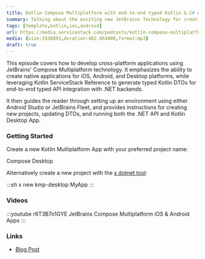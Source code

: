 ```yaml
---
title: Kotlin Compose Multiplatform with end-to-end typed Kotlin & C# APIs
summary: Talking about the exciting new JetBrains Technology for creating native Mobile, Desktop and Web Apps
tags: [template,kotlin,ios,android]
url: https://media.servicestack.com/podcasts/kotlin-compose-multiplatform.mp3
media: {size:1930893,duration:482.664000,format:mp3}
draft: true
---
```


This episode covers how to develop cross-platform applications using JetBrains' Compose 
Multiplatform technology. It emphasizes the ability to create native applications for iOS, Android, 
and Desktop platforms, while leveraging Kotlin ServiceStack Reference to generate typed Kotlin DTOs 
for end-to-end typed API integration with .NET backends. 

It then guides the reader through setting up an environment using either Android Studio 
or JetBrains Fleet, and provides instructions for creating new projects, updating DTOs, 
and running both the .NET API and Kotlin Desktop App.

### Getting Started

Create a new Kotlin Multiplatform App with your preferred project name:

<project-creator v-slot="x">
    <project-template :name="x.text" repo="NetCoreTemplates/kmp-desktop" :tags="['kotlin','desktop']">
        <div class="mb-3 text-xl font-medium text-gray-700 dark:text-gray-200">Compose Desktop</div>
        <template #icon>
            <img class='w-12 h-12' src="/img/svgs/compose.svg">
        </template>
    </project-template>
</project-creator>

Alternatively create a new project with the [x dotnet tool](https://docs.servicestack.net/dotnet-new):

:::sh
x new kmp-desktop MyApp
:::

### Videos

:::youtube r6T3B7o1GYE
JetBrains Compose Multiplatform iOS & Android Apps
:::

### Links

- [Blog Post](/posts/kotlin-compose-multiplatform)